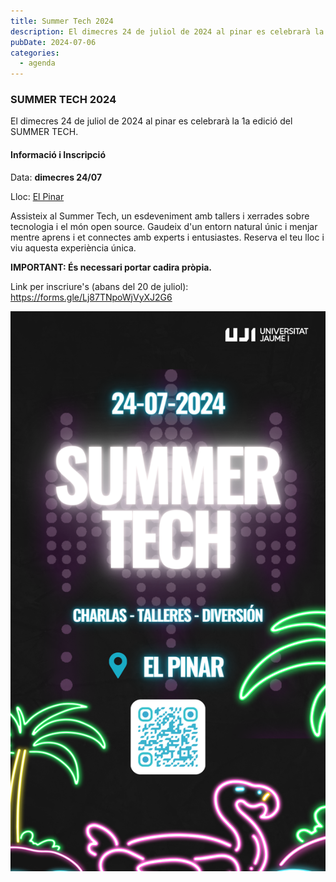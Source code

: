 ```yaml
---
title: Summer Tech 2024
description: El dimecres 24 de juliol de 2024 al pinar es celebrarà la 1a edició del SUMMER TECH.
pubDate: 2024-07-06
categories:
  - agenda
---
```


### SUMMER TECH 2024

El dimecres 24 de juliol de 2024 al pinar es celebrarà la 1a edició del SUMMER TECH.

#### Informació i Inscripció

Data: **dimecres 24/07**

Lloc: [El Pinar](https://www.google.com/maps?client=ubuntu&hs=G6J&sca_esv=eddefdb7b92e7545&channel=fs&kgmid=/g/11bxg2l97q&shndl=30&shem=lcuae,uaasie&kgs=a881b2cbc5c48ba7&um=1&ie=UTF-8&fb=1&gl=pt&sa=X&geocode=KUmmJxf1_58SMYXc8woisREW&daddr=Av.+de+Ferrandis+Salvador,+10,+12100+Grau+de+Castell%C3%B3,+Castell%C3%B3,+Espa%C3%B1a)  

Assisteix al Summer Tech, un esdeveniment amb tallers i xerrades sobre tecnologia i el món open source. Gaudeix d'un entorn natural únic i menjar mentre aprens i et connectes amb experts i entusiastes. Reserva el teu lloc i viu aquesta experiència única.

**IMPORTANT: És necessari portar cadira pròpia.**

Link per inscriure's (abans del 20 de juliol): https://forms.gle/Lj87TNpoWjVyXJ2G6

 ![](images/IMG_3509-1.png)
